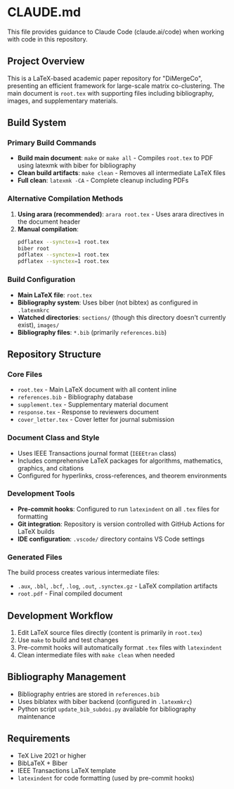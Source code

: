 # CLAUDE.md

This file provides guidance to Claude Code (claude.ai/code) when working with code in this repository.

## Project Overview

This is a LaTeX-based academic paper repository for "DiMergeCo", presenting an efficient framework for large-scale matrix co-clustering. The main document is `root.tex` with supporting files including bibliography, images, and supplementary materials.

## Build System

### Primary Build Commands

- **Build main document**: `make` or `make all` - Compiles `root.tex` to PDF using latexmk with biber for bibliography
- **Clean build artifacts**: `make clean` - Removes all intermediate LaTeX files
- **Full clean**: `latexmk -CA` - Complete cleanup including PDFs

### Alternative Compilation Methods

1. **Using arara (recommended)**: `arara root.tex` - Uses arara directives in the document header
2. **Manual compilation**:
   ```bash
   pdflatex --synctex=1 root.tex
   biber root
   pdflatex --synctex=1 root.tex
   pdflatex --synctex=1 root.tex
   ```

### Build Configuration

- **Main LaTeX file**: `root.tex`
- **Bibliography system**: Uses biber (not bibtex) as configured in `.latexmkrc`
- **Watched directories**: `sections/` (though this directory doesn't currently exist), `images/`
- **Bibliography files**: `*.bib` (primarily `references.bib`)

## Repository Structure

### Core Files
- `root.tex` - Main LaTeX document with all content inline
- `references.bib` - Bibliography database
- `supplement.tex` - Supplementary material document
- `response.tex` - Response to reviewers document
- `cover_letter.tex` - Cover letter for journal submission

### Document Class and Style
- Uses IEEE Transactions journal format (`IEEEtran` class)
- Includes comprehensive LaTeX packages for algorithms, mathematics, graphics, and citations
- Configured for hyperlinks, cross-references, and theorem environments

### Development Tools
- **Pre-commit hooks**: Configured to run `latexindent` on all `.tex` files for formatting
- **Git integration**: Repository is version controlled with GitHub Actions for LaTeX builds
- **IDE configuration**: `.vscode/` directory contains VS Code settings

### Generated Files
The build process creates various intermediate files:
- `.aux`, `.bbl`, `.bcf`, `.log`, `.out`, `.synctex.gz` - LaTeX compilation artifacts
- `root.pdf` - Final compiled document

## Development Workflow

1. Edit LaTeX source files directly (content is primarily in `root.tex`)
2. Use `make` to build and test changes
3. Pre-commit hooks will automatically format `.tex` files with `latexindent`
4. Clean intermediate files with `make clean` when needed

## Bibliography Management

- Bibliography entries are stored in `references.bib`
- Uses biblatex with biber backend (configured in `.latexmkrc`)
- Python script `update_bib_subdoi.py` available for bibliography maintenance

## Requirements

- TeX Live 2021 or higher
- BibLaTeX + Biber
- IEEE Transactions LaTeX template
- `latexindent` for code formatting (used by pre-commit hooks)